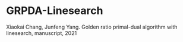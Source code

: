 # GRPDA-Linesearch


Xiaokai Chang, Junfeng Yang. Golden ratio primal-dual algorithm with linesearch, manuscript, 2021

